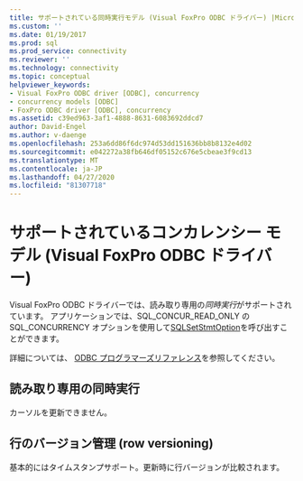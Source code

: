 ```yaml
---
title: サポートされている同時実行モデル (Visual FoxPro ODBC ドライバー) |Microsoft Docs
ms.custom: ''
ms.date: 01/19/2017
ms.prod: sql
ms.prod_service: connectivity
ms.reviewer: ''
ms.technology: connectivity
ms.topic: conceptual
helpviewer_keywords:
- Visual FoxPro ODBC driver [ODBC], concurrency
- concurrency models [ODBC]
- FoxPro ODBC driver [ODBC], concurrency
ms.assetid: c39ed963-3af1-4888-8631-6083692ddcd7
author: David-Engel
ms.author: v-daenge
ms.openlocfilehash: 253a6dd86f6dc974d53dd151636bb8b8132e4d02
ms.sourcegitcommit: e042272a38fb646df05152c676e5cbeae3f9cd13
ms.translationtype: MT
ms.contentlocale: ja-JP
ms.lasthandoff: 04/27/2020
ms.locfileid: "81307718"
---
```

# <a name="supported-concurrency-model-visual-foxpro-odbc-driver"></a>サポートされているコンカレンシー モデル (Visual FoxPro ODBC ドライバー)
Visual FoxPro ODBC ドライバーでは、読み取り専用の*同時実行*がサポートされています。 アプリケーションでは、SQL_CONCUR_READ_ONLY の SQL_CONCURRENCY オプションを使用して[SQLSetStmtOption](../../odbc/microsoft/sqlsetstmtoption-visual-foxpro-odbc-driver.md)を呼び出すことができます。  
  
 詳細については、 [ODBC プログラマーズリファレンス](../../odbc/reference/odbc-programmer-s-reference.md)を参照してください。  
  
## <a name="read-only-concurrency"></a>読み取り専用の同時実行  
 カーソルを更新できません。  
  
## <a name="row-versioning"></a>行のバージョン管理 (row versioning)  
 基本的にはタイムスタンプサポート。更新時に行バージョンが比較されます。
